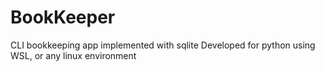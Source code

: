 # BookKeeper
 CLI bookkeeping app implemented with sqlite
 Developed for python using WSL, or any linux environment